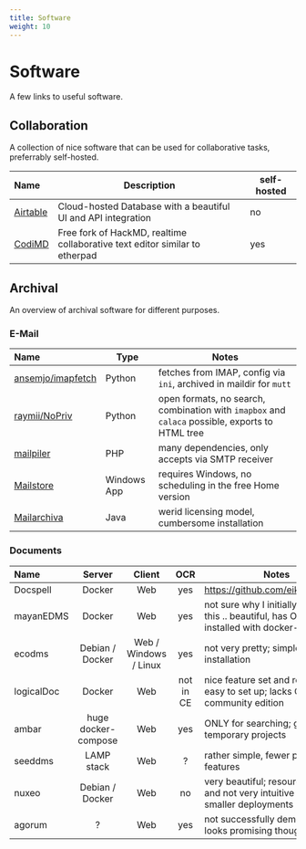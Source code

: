 ```yaml
---
title: Software
weight: 10
---
```


# Software

A few links to useful software.

## Collaboration

A collection of nice software that can be used for collaborative tasks, preferrably self-hosted.

| Name                                         | Description                                                                 | self-hosted |
| :------------------------------------------- | --------------------------------------------------------------------------- | ----------- |
| [Airtable](https://airtable.com/)            | Cloud-hosted Database with a beautiful UI and API integration               | no          |
| [CodiMD](https://github.com/hackmdio/codimd) | Free fork of HackMD, realtime collaborative text editor similar to etherpad | yes         |

## Archival

An overview of archival software for different purposes.

### E-Mail

| Name                                                      | Type        | Notes                                                                                           |
| :-------------------------------------------------------- | ----------- | ----------------------------------------------------------------------------------------------- |
| [ansemjo/imapfetch](https://github.com/ansemjo/imapfetch) | Python      | fetches from IMAP, config via `ini`, archived in maildir for `mutt`                             |
| [raymii/NoPriv](https://raymii.org/s/tags/nopriv.html)    | Python      | open formats, no search, combination with `imapbox` and `calaca` possible, exports to HTML tree |
| [mailpiler](http://www.mailpiler.org/)                    | PHP         | many dependencies, only accepts via SMTP receiver                                               |
| [Mailstore](https://www.mailstore.com/)                   | Windows App | requires Windows, no scheduling in the free Home version                                        |
| [Mailarchiva](https://www.mailarchiva.com/)               | Java        | werid licensing model, cumbersome installation                                                  |

### Documents

| Name       | Server              | Client                | OCR       | Notes                                                                                                  |
| :--------- |:-------------------:|:---------------------:|:---------:| ------------------------------------------------------------------------------------------------------ |
| Docspell   | Docker              | Web                   | yes       | https://github.com/eikek/docspell
| mayanEDMS  | Docker              | Web                   | yes       | not sure why I initially dismissed this .. beautiful, has OCR, easily installed with docker-compose .. |
| ecodms     | Debian / Docker     | Web / Windows / Linux | yes       | not very pretty; simple installation                                                                   |
| logicalDoc | Docker              | Web                   | not in CE | nice feature set and relatively easy to set up; lacks OCR in community edition                         |
| ambar      | huge docker-compose | Web                   | yes       | ONLY for searching; good for temporary projects                                                        |
| seeddms    | LAMP stack          | Web                   | ?         | rather simple, fewer professional features                                                             |
| nuxeo      | Debian / Docker     | Web                   | no        | very beautiful; resource intensive and not very intuitive / usable for smaller deployments             |
| agorum     | ?                   | Web                   | yes       | not successfully demo-ed yet; looks promising though                                                   |
